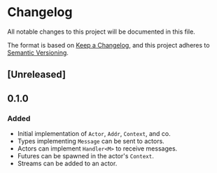 # Changelog

All notable changes to this project will be documented in this file.

The format is based on [Keep a Changelog](https://keepachangelog.com/en/1.0.0/),
and this project adheres to [Semantic Versioning](https://semver.org/spec/v2.0.0.html).

## [Unreleased]

## 0.1.0

### Added

- Initial implementation of `Actor`, `Addr`, `Context`, and co.
- Types implementing `Message` can be sent to actors.
- Actors can implement `Handler<M>` to receive messages.
- Futures can be spawned in the actor's `Context`.
- Streams can be added to an actor.

